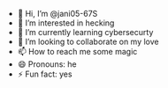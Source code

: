 - 👋 Hi, I’m @jani05-67S
- 👀 I’m interested in hecking
- 🌱 I’m currently learning cybersecurty
- 💞️ I’m looking to collaborate on my love
- 📫 How to reach me some magic
- 😄 Pronouns: he
- ⚡ Fun fact: yes

<!---
jani05-67S/jani05-67S is a ✨ special ✨ repository because its `README.md` (this file) appears on your GitHub profile.
You can click the Preview link to take a look at your changes.
--->
